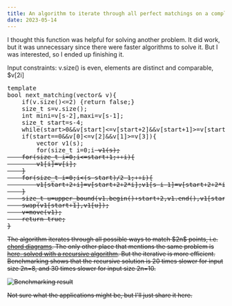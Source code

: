 ```yaml
---
title: An algorithm to iterate through all perfect matchings on a complete graph (Chord diagram)
date: 2023-05-14
---
```

<html>
<title></title>
<script>
MathJax = {
  tex: {
    inlineMath: [ ['$','$'],['\\(','\\)'] ],
    displayMath: [ ['$$','$$'], ['\\[','\\]'] ],
    processEscapes: true,      
    processEnvironments: true, 
    processRefs: true       
  },
  options: {
   ignoreHtmlClass: 'tex2jax_ignore|editor-rich-text'
  }
};
</script>
<script id="MathJax-script" async
  src="https://cdn.jsdelivr.net/npm/mathjax@3/es5/tex-chtml.js">
</script>

<body>
<p>
I thought this function was helpful for solving another problem. It did work, but it was unnecessary since there were faster algorithms to solve it. But I was interested, so I ended up finishing it.
</p>
<p>
Input constraints: v.size() is even, elements are distinct and comparable, $v[2i]<v[2i+1]$.
Complexity: O(n)
</p>
<pre>
template<typename T>
bool next_matching(vector<T>& v){
    if(v.size()<=2) {return false;}
    size_t s=v.size();
    int mini=v[s-2],maxi=v[s-1];
    size_t start=s-4;
    while(start>0&&v[start]<=v[start+2]&&v[start+1]>=v[start+3]){start-=2;mini=v[start];maxi=v[start+1];}
    if(start==0&&v[0]<=v[2]&&v[1]>=v[3]){
        vector<T> v1(s);
        for(size_t i=0;i<s/2;++i){v1[i]=v[2*i];v1[s-i-1]=v[2*i+1];}
        v=move(v1);
        return false;
    }
    vector<int> v1(s);
    for(size_t i=0;i<=start+1;++i){
        v1[i]=v[i];
    }
    for(size_t i=0;i<(s-start)/2-1;++i){
        v1[start+2+i]=v[start+2+2*i];v1[s-i-1]=v[start+2+2*i+1];
    }
    size_t u=upper_bound(v1.begin()+start+2,v1.end(),v1[start+1])-v1.begin();
    swap(v1[start+1],v1[u]);
    v=move(v1);
    return true;
}
</pre>
<p>
The algorithm iterates through all possible ways to match $2n$ points, i.e. <a href="https://en.wikipedia.org/wiki/Chord_diagram_(mathematics)">chord diagrams</a>. 
The only other place that mentions the same problem is <a href="https://stackoverflow.com/questions/23689569/enumerate-perfect-matchings-of-a-complete-graph">here, solved with a recursive algorithm</a>. But the iterative is more efficient. Benchmarking shows that the recursive solution is 20 times slower for input size 2n=8, and 30 times slower for input size 2n=10.</p>
<img src="https://i.postimg.cc/rFDTXtRj/next-matching.png" alt="Benchmarking result">
<p>Not sure what the applications might be, but I'll just share it here.</p>

</body>
</html>